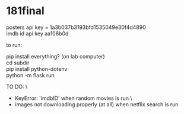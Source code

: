 # 181final

posters api key = 1a3b037b3193bfd1535049e30f4d4890 \
imdb id api key aa106b0d

to run:

pip install everything? (on lab computer) \
cd subdir \
pip install python-dotenv \
python -m flask run

TO DO: \

- KeyError: 'imdbID' when random movies is run \
- images not downloading properly (at all) when netflix search is run
